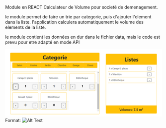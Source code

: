 Module en REACT
Calculateur de Volume pour societé de demenagement.

le module permet de faire un trie par categorie, puis d'ajouter l'element dans la liste.
l'application calculera automatiquement le volume des elements de la liste.

le module contient les données en dur dans le fichier data, mais le code est prevu pour etre adapté en mode API

![GitHub Logo](public/images/screen.png)
Format: ![Alt Text](url)
